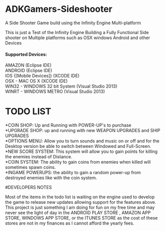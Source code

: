 # ADKGamers-Sideshooter
A Side Shooter Game build using the Infinity Engine Multi-platform  
  
This is just a Test of the Infinity Engine Building a Fully Functional Side shooter on Multiple platforms such as OSX windows Android and other Devices  

#### Supported Devices:  
AMAZON (Eclipse IDE)  
ANDROID (Eclipse IDE)  
IOS {[Mobile Devices]} (XCODE IDE)  
OSX - MAC OS X (XCODE IDE)  
WIN32 - WINDOWS 32 bit System (Visual Studio 2013)  
WINRT - WINDOWS METRO (Visual Studio 2013) 

# TODO LIST  
  
*COIN SHOP: Up and Running with POWER-UP's to purchase  
*UPGRADE SHOP: up and running with new WEAPON UPGRADES and SHIP UPGRADES  
*OPTIONS MENU: Allow you to turn sounds and music on or off and for the Desktop version be able to switch between Windowed and Full-Screen.  
*NEW SCORE SYSTEM: This system will allow you to gain points for killing the enemies instead of Distance.  
*COIN SYSTEM: The ability to gain coins from enemies when killed  will sometimes spawn coins.  
*INGAME POWERUPS: the ability to gain a random power-up from destroyed enemies like with the coin system.  

#DEVELOPERS NOTES  
  
Most of the items in the todo list is waiting on the engine used to develop the game to release new updates allowing support for the features above.  
This project is just something I am doing for fun on my free time and may never see the light of day in the ANDROID PLAY STORE , AMAZON APP STORE, WINDOWS APP STORE, or the ITUNES STORE as the cost of these stores are not in my finances as I cannot afford the yearly fees.   
